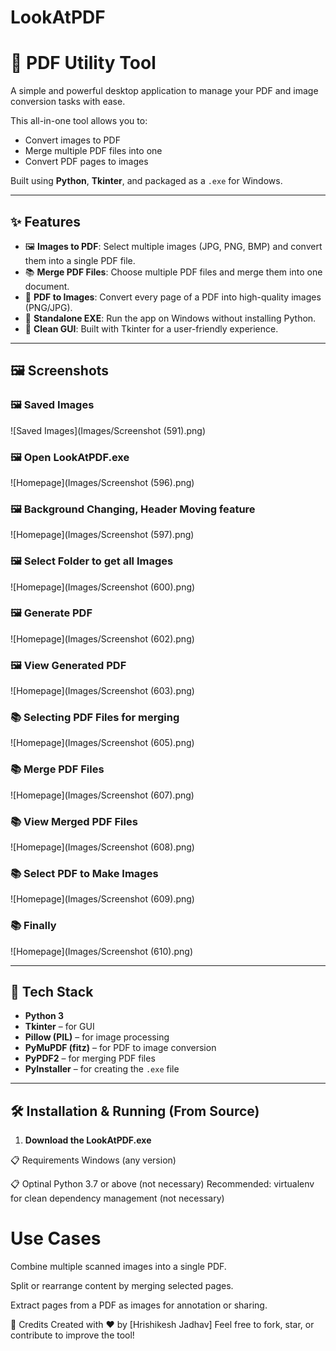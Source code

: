 # LookAtPDF
# 📄 PDF Utility Tool

A simple and powerful desktop application to manage your PDF and image conversion tasks with ease.

This all-in-one tool allows you to:
- Convert images to PDF
- Merge multiple PDF files into one
- Convert PDF pages to images

Built using **Python**, **Tkinter**, and packaged as a `.exe` for Windows.

---

## ✨ Features

- 🖼️ **Images to PDF**: Select multiple images (JPG, PNG, BMP) and convert them into a single PDF file.
- 📚 **Merge PDF Files**: Choose multiple PDF files and merge them into one document.
- 📄 **PDF to Images**: Convert every page of a PDF into high-quality images (PNG/JPG).
- 🧩 **Standalone EXE**: Run the app on Windows without installing Python.
- 🎨 **Clean GUI**: Built with Tkinter for a user-friendly experience.

---

## 🖼️ Screenshots

### 🖼️ Saved Images
![Saved Images](Images/Screenshot (591).png)

### 🖼️ Open LookAtPDF.exe
![Homepage](Images/Screenshot (596).png)

### 🖼️ Background Changing, Header Moving feature 
![Homepage](Images/Screenshot (597).png)

### 🖼️ Select Folder to get all Images
![Homepage](Images/Screenshot (600).png)

### 🖼️ Generate PDF
![Homepage](Images/Screenshot (602).png)

### 🖼️ View Generated PDF
![Homepage](Images/Screenshot (603).png)

### 📚 Selecting PDF Files for merging
![Homepage](Images/Screenshot (605).png)

### 📚 Merge PDF Files
![Homepage](Images/Screenshot (607).png)

### 📚 View Merged PDF Files
![Homepage](Images/Screenshot (608).png)

### 📚 Select PDF to Make Images
![Homepage](Images/Screenshot (609).png)

### 📚 Finally 
![Homepage](Images/Screenshot (610).png)

---

## 🚀 Tech Stack

- **Python 3**
- **Tkinter** – for GUI
- **Pillow (PIL)** – for image processing
- **PyMuPDF (fitz)** – for PDF to image conversion
- **PyPDF2** – for merging PDF files
- **PyInstaller** – for creating the `.exe` file

---

## 🛠️ Installation & Running (From Source)

1. **Download the LookAtPDF.exe**

📋 Requirements
Windows (any version)

📋 Optinal
Python 3.7 or above (not necessary)
Recommended: virtualenv for clean dependency management (not necessary)


# Use Cases
Combine multiple scanned images into a single PDF.

Split or rearrange content by merging selected pages.

Extract pages from a PDF as images for annotation or sharing.

🙌 Credits
Created with ❤️ by [Hrishikesh Jadhav]
Feel free to fork, star, or contribute to improve the tool!
